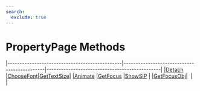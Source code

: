 ```yaml
---
search:
  exclude: true
---
```


<h1 class="heading"><span class="name">PropertyPage Methods</span></h1>

|-----------------------------------------------|---------------------------------------------|-----------------------------------------------|
|[Detach](../methodorevents/detach.md)          |[ChooseFont](../methodorevents/choosefont.md)|[GetTextSize](../methodorevents/gettextsize.md)|
|[Animate](../methodorevents/animate.md)        |[GetFocus](../methodorevents/getfocus.md)    |[ShowSIP](../methodorevents/showsip.md)        |
|[GetFocusObj](../methodorevents/getfocusobj.md)|&nbsp;                                       |&nbsp;                                         |
